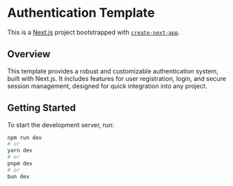 # Authentication Template

This is a [Next.js](https://nextjs.org) project bootstrapped with [`create-next-app`](https://nextjs.org/docs/app/api-reference/cli/create-next-app).

## Overview

This template provides a robust and customizable authentication system, built with Next.js. It includes features for user registration, login, and secure session management, designed for quick integration into any project.

## Getting Started

To start the development server, run:

```bash
npm run dev
# or
yarn dev
# or
pnpm dev
# or
bun dev

